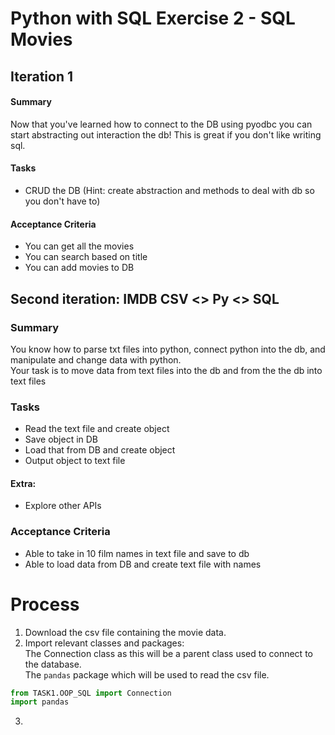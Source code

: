 # Python with SQL Exercise 2 -  SQL Movies


## Iteration 1
#### Summary
Now that you've learned how to connect to the DB using pyodbc you can start abstracting out interaction the db! This is great if you don't like writing sql.

#### Tasks
* CRUD the DB (Hint: create abstraction and methods to deal with db so you don't have to)


#### Acceptance Criteria
* You can get all the movies
* You can search based on title
* You can add movies to DB


## Second iteration: IMDB CSV <> Py <> SQL

### Summary
You know how to parse txt files into python, connect python into the db, and 
manipulate and change data with python.  
Your task is to move data from text files into the db and from the the db into text files

### Tasks
* Read the text file and create object
* Save object in DB
* Load that from DB and create object
* Output object to text file
#### Extra:
* Explore other APIs

### Acceptance Criteria
* Able to take in 10 film names in text file and save to db
* Able to load data from DB and create text file with names


# Process
1. Download the csv file containing the movie data.
2. Import relevant classes and packages:   
The Connection class as this will be a parent class used to connect to the database.   
The ```pandas``` package which will be used to read the csv file.
```python
from TASK1.OOP_SQL import Connection
import pandas
```
3. 